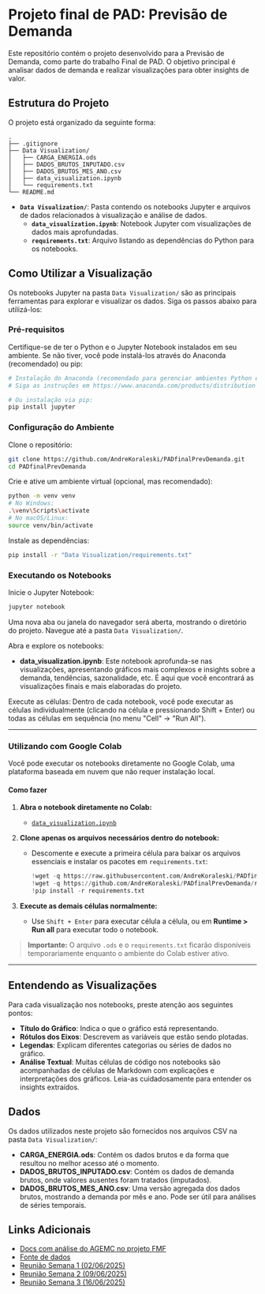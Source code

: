 # Projeto final de PAD: Previsão de Demanda

Este repositório contém o projeto desenvolvido para a Previsão de Demanda, como parte do trabalho Final de PAD. O objetivo principal é analisar dados de demanda e realizar visualizações para obter insights de valor.

## Estrutura do Projeto

O projeto está organizado da seguinte forma:

```
.
├── .gitignore
├── Data Visualization/
│   ├── CARGA_ENERGIA.ods
│   ├── DADOS_BRUTOS_INPUTADO.csv
│   ├── DADOS_BRUTOS_MES_ANO.csv
│   ├── data_visualization.ipynb
│   └── requirements.txt
└── README.md
```

- **`Data Visualization/`**: Pasta contendo os notebooks Jupyter e arquivos de dados relacionados à visualização e análise de dados.
    - **`data_visualization.ipynb`**: Notebook Jupyter com visualizações de dados mais aprofundadas.
    - **`requirements.txt`**: Arquivo listando as dependências do Python para os notebooks.

## Como Utilizar a Visualização

Os notebooks Jupyter na pasta `Data Visualization/` são as principais ferramentas para explorar e visualizar os dados. Siga os passos abaixo para utilizá-los:

### Pré-requisitos

Certifique-se de ter o Python e o Jupyter Notebook instalados em seu ambiente. Se não tiver, você pode instalá-los através do Anaconda (recomendado) ou pip:

```bash
# Instalação do Anaconda (recomendado para gerenciar ambientes Python e Jupyter)
# Siga as instruções em https://www.anaconda.com/products/distribution

# Ou instalação via pip:
pip install jupyter
```

### Configuração do Ambiente

Clone o repositório:

```bash
git clone https://github.com/AndreKoraleski/PADfinalPrevDemanda.git
cd PADfinalPrevDemanda
```

Crie e ative um ambiente virtual (opcional, mas recomendado):

```bash
python -m venv venv
# No Windows:
.\venv\Scripts\activate
# No macOS/Linux:
source venv/bin/activate
```

Instale as dependências:

```bash
pip install -r "Data Visualization/requirements.txt"
```

### Executando os Notebooks

Inicie o Jupyter Notebook:

```bash
jupyter notebook
```

Uma nova aba ou janela do navegador será aberta, mostrando o diretório do projeto. Navegue até a pasta `Data Visualization/`.

Abra e explore os notebooks:

- **data_visualization.ipynb**: Este notebook aprofunda-se nas visualizações, apresentando gráficos mais complexos e insights sobre a demanda, tendências, sazonalidade, etc. É aqui que você encontrará as visualizações finais e mais elaboradas do projeto.

Execute as células: Dentro de cada notebook, você pode executar as células individualmente (clicando na célula e pressionando Shift + Enter) ou todas as células em sequência (no menu "Cell" -> "Run All").

---

### Utilizando com Google Colab

Você pode executar os notebooks diretamente no Google Colab, uma plataforma baseada em nuvem que não requer instalação local.

#### Como fazer

1. **Abra o notebook diretamente no Colab:**

   * [`data_visualization.ipynb`](https://colab.research.google.com/github/AndreKoraleski/PADfinalPrevDemanda/blob/main/Data%20Visualization/data_visualization.ipynb)

2. **Clone apenas os arquivos necessários dentro do notebook:**

   * Descomente e execute a primeira célula para baixar os arquivos essenciais e instalar os pacotes em `requirements.txt`:
   
     ```python
     !wget -q https://raw.githubusercontent.com/AndreKoraleski/PADfinalPrevDemanda/raw/main/Data%20Visualization/requirements.txt
     !wget -q https://github.com/AndreKoraleski/PADfinalPrevDemanda/raw/main/Data%20Visualization/CARGA_ENERGIA.ods
     !pip install -r requirements.txt
     ```

3. **Execute as demais células normalmente:**

   * Use `Shift + Enter` para executar célula a célula, ou em **Runtime > Run all** para executar todo o notebook.

> **Importante:** O arquivo `.ods` e o `requirements.txt` ficarão disponíveis temporariamente enquanto o ambiente do Colab estiver ativo.

---

## Entendendo as Visualizações

Para cada visualização nos notebooks, preste atenção aos seguintes pontos:

- **Título do Gráfico**: Indica o que o gráfico está representando.
- **Rótulos dos Eixos**: Descrevem as variáveis que estão sendo plotadas.
- **Legendas**: Explicam diferentes categorias ou séries de dados no gráfico.
- **Análise Textual**: Muitas células de código nos notebooks são acompanhadas de células de Markdown com explicações e interpretações dos gráficos. Leia-as cuidadosamente para entender os insights extraídos.

## Dados

Os dados utilizados neste projeto são fornecidos nos arquivos CSV na pasta `Data Visualization/`:

- **CARGA_ENERGIA.ods**: Contém os dados brutos e da forma que resultou no melhor acesso até o momento.
- **DADOS_BRUTOS_INPUTADO.csv**: Contém os dados de demanda brutos, onde valores ausentes foram tratados (imputados). 
- **DADOS_BRUTOS_MES_ANO.csv**: Uma versão agregada dos dados brutos, mostrando a demanda por mês e ano. Pode ser útil para análises de séries temporais.

## Links Adicionais

- [Docs com análise do AGEMC no projeto FMF](https://docs.google.com/document/d/1PPNHQCxLLV-mb5vX07GgL9dPnaOQVnEGOMxIwyFBJX4/edit?usp=sharing)
- [Fonte de dados](https://dados.ons.org.br/dataset/carga-energia)
- [Reunião Semana 1 (02/06/2025)](https://docs.google.com/document/d/1S8HmkO4C1JfwL6B_pDNTo4M_6as4lxON-TS3fyrHrns/edit?usp=sharing)
- [Reunião Semana 2 (09/06/2025)](https://docs.google.com/document/d/1S8HmkO4C1JfwL6B_pDNTo4M_6as4lxON-TS3fyrHrns/edit?usp=sharing)
- [Reunião Semana 3 (16/06/2025)](https://docs.google.com/document/d/1S8HmkO4C1JfwL6B_pDNTo4M_6as4lxON-TS3fyrHrns/edit?usp=sharing)

